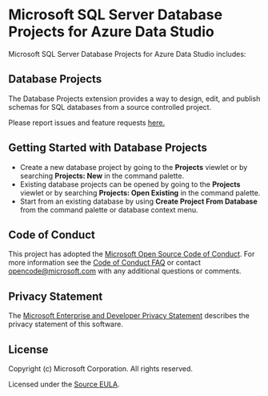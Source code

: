 # Microsoft SQL Server Database Projects for Azure Data Studio

Microsoft SQL Server Database Projects for Azure Data Studio includes:

## Database Projects
The Database Projects extension provides a way to design, edit, and publish schemas for SQL databases from a source controlled project.

Please report issues and feature requests [here.](https://github.com/microsoft/azuredatastudio/issues)

## Getting Started with Database Projects

* Create a new database project by going to the **Projects** viewlet or by searching **Projects: New** in the command palette.
* Existing database projects can be opened by going to the **Projects** viewlet or by searching **Projects: Open Existing** in the command palette.
* Start from an existing database by using **Create Project From Database** from the command palette or database context menu.

## Code of Conduct

This project has adopted the [Microsoft Open Source Code of Conduct](https://opensource.microsoft.com/codeofconduct/). For more information see the [Code of Conduct FAQ](https://opensource.microsoft.com/codeofconduct/faq/) or contact [opencode@microsoft.com](mailto:opencode@microsoft.com) with any additional questions or comments.

## Privacy Statement

The [Microsoft Enterprise and Developer Privacy Statement](https://privacy.microsoft.com/privacystatement) describes the privacy statement of this software.

## License

Copyright (c) Microsoft Corporation. All rights reserved.

Licensed under the [Source EULA](https://raw.githubusercontent.com/Microsoft/azuredatastudio/main/LICENSE.txt).
